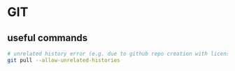 # GIT

## useful commands

```bash
# unrelated history error (e.g. due to github repo creation with license)
git pull --allow-unrelated-histories
```
